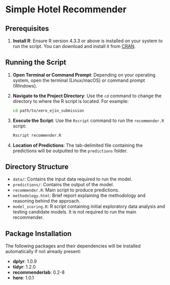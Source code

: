 # Simple Hotel Recommender

## Prerequisites

1. **Install R**: Ensure R version 4.3.3 or above is installed on your system to run the script. You can download and install it from [CRAN](https://cran.r-project.org/).

## Running the Script

1. **Open Terminal or Command Prompt**: Depending on your operating system, open the terminal (Linux/macOS) or command prompt (Windows).

2. **Navigate to the Project Directory**: Use the `cd` command to change the directory to where the R script is located. For example:
    ```sh
    cd path/to/xero_ejin_submission
    ```

3. **Execute the Script**: Use the `Rscript` command to run the `recommender.R` script:
    ```sh
    Rscript recommender.R
    ```

4. **Location of Predictions**: The tab-delimited file containing the predictions will be outputted to the `predictions` folder.

## Directory Structure

- `data/`: Contains the input data required to run the model.
- `predictions/`: Contains the output of the model.
- `recommender.R`: Main script to produce predictions.
- `methodology.html`: Brief report explaining the methodology and reasoning behind the approach.
- `model_scoring.R`: R script containing initial exploratory data analysis and testing candidate models. It is not required to run the main recommender.

## Package Installation

The following packages and their dependencies will be installed automatically if not already present:

- **dplyr**: 1.0.9
- **tidyr**: 1.2.0
- **recommenderlab**: 0.2-8
- **here**: 1.0.1
